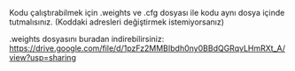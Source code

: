 Kodu çalıştırabilmek için .weights ve .cfg dosyası ile kodu aynı dosya içinde tutmalısınız. (Koddaki adresleri değiştirmek istemiyorsanız)

.weights dosyasını buradan indirebilirsiniz: https://drive.google.com/file/d/1pzFz2MMBIbdh0ny0BBdQGRqvLHmRXt_A/view?usp=sharing

